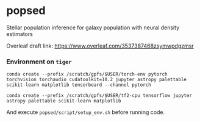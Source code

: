 # popsed
Stellar population inference for galaxy population with neural density estimators

Overleaf draft link: https://www.overleaf.com/3537387468zsymwpdgzmsr



### Environment on `tiger`

`conda create --prefix /scratch/gpfs/$USER/torch-env pytorch torchvision torchaudio cudatoolkit=10.2 jupyter astropy palettable scikit-learn matplotlib tensorboard --channel pytorch`


`conda create --prefix /scratch/gpfs/$USER/tf2-cpu tensorflow jupyter astropy palettable scikit-learn matplotlib`

And execute `popsed/script/setup_env.sh` before running code.